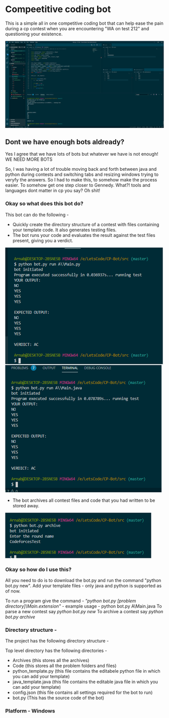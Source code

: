 # Compeetitive coding bot

This is a simple all in one competitive coding bot that can help ease the pain during a cp contest when you are encountering 
"WA on test 212" and questioning your existence.

![Image of the setup](images/demo.PNG)

## Dont we have enough bots aldready?

Yes I agree that we have lots of bots but whatever we have is not enough!
WE NEED MORE BOTS

So, I was having a lot of trouble moving back and forth between java and python during contests and switching tabs and resizing windows trying to veryfy the answers. So
I had to make this, to somehow make the process easier. To somehow get one step closer to Gennedy. What?! tools and languages dont matter in cp you say? Oh shit!

### Okay so what does this bot do?

This bot can do the following - 

* Quickly create the directory structure of a contest with files containing your template code. It also generates testing files.
* The bot runs your code and evaluates the result against the test files present, giving you a verdict.

![running-python](images/Capture1.PNG) ![running-java](images/Capture2.PNG)

* The bot archives all contest files and code that you had written to be stored away. 

![archive](images/Capture3.PNG)

### Okay so how do I use this? 

All you need to do is to download the bot.py and run the command "python bot.py new". 
Add your template files - only java and python is supported as of now. 


To run a program give the command -  *"python bot.py [problem directory]\\Main.extension"* - example usage - python bot.py A\\Main.java
To parse a new contest say *python bot.py new*
To archive a contest say *python bot.py archive*

### Directory structure - 

The project has the following directory structure - 

Top level directory has the following directories - 

* Archives (this stores all the archives)
* Code (this stores all the problem folders and files)
* python_template.py (this file contains the editabele python file in which you can add your template)
* java_template.java (this file contains the editable java file in which you can add your template)
* config.json (this file contains all settings required for the bot to run)
* bot.py (This has the source code of the bot)



### Platform -  Windows
